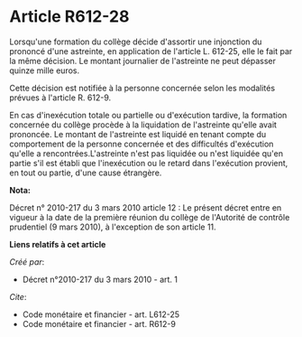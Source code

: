 # Article R612-28

Lorsqu'une formation du collège décide d'assortir une injonction du prononcé d'une astreinte, en application de l'article L.
612-25, elle le fait par la même décision. Le montant journalier de l'astreinte ne peut dépasser quinze mille euros. 

Cette décision est notifiée à la personne concernée selon les modalités prévues à l'article R. 612-9.

En cas d'inexécution totale ou partielle ou d'exécution tardive, la formation concernée du collège procède à la liquidation
de l'astreinte qu'elle avait prononcée. Le montant de l'astreinte est liquidé en tenant compte du comportement de la personne
concernée et des difficultés d'exécution qu'elle a rencontrées.L'astreinte n'est pas liquidée ou n'est liquidée qu'en partie
s'il est établi que l'inexécution ou le retard dans l'exécution provient, en tout ou partie, d'une cause étrangère.

**Nota:**

Décret n° 2010-217 du 3 mars 2010 article 12 : Le présent décret entre en vigueur à la date de la première réunion du collège
de l'Autorité de contrôle prudentiel (9 mars 2010), à l'exception de son article 11.

**Liens relatifs à cet article**

_Créé par_:

  - Décret n°2010-217 du 3 mars 2010 - art. 1

_Cite_:

  - Code monétaire et financier - art. L612-25
  - Code monétaire et financier - art. R612-9
